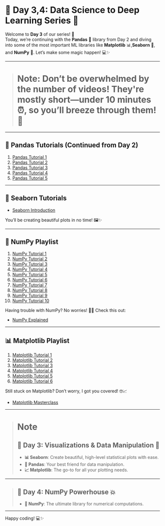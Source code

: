 # 🌟 Day 3,4: Data Science to Deep Learning Series 🌟

Welcome to **Day 3** of our series! 🎉  
Today, we’re continuing with the **Pandas** 🐼 library from Day 2 and diving into some of the most important ML libraries like **Matplotlib** 📊,**Seaborn** 🎨, and **NumPy** 🔢. Let’s make some magic happen! 💻✨

---

> # Note: Don’t be overwhelmed by the number of videos! They're mostly short—under 10 minutes ⏰, so you’ll breeze through them! 🚀


-----

## 🐼 Pandas Tutorials (Continued from Day 2)
1. [Pandas Tutorial 1](https://youtu.be/F6kmIpWWEdU?si=_QkpqVYU4ZKvcotU)  
2. [Pandas Tutorial 2](https://youtu.be/3k0HbcUGErE?si=FxSHF8EiZzWTGYbo)  
3. [Pandas Tutorial 3](https://youtu.be/EaGbS7eWSs0?si=RY6XrlJp4GopmFw_)  
4. [Pandas Tutorial 4](https://youtu.be/Wb2Tp35dZ-I?si=cstGkYDkFliS7zNo)  
5. [Pandas Tutorial 5](https://youtu.be/WGOEFok1szA?si=D_zsI8C09JSDHmir)

---

## 🎨 Seaborn Tutorials
- [Seaborn Introduction](https://youtu.be/FUzM6Fy1oIw?si=3qa0SnQjl8JrFzGr)  

You’ll be creating beautiful plots in no time! 🖼️✨

---

## 🔢 NumPy Playlist
1. [NumPy Tutorial 1](https://youtu.be/zeGTmpkdXYU?si=3T3zp62CsfRYefj4)  
2. [NumPy Tutorial 2](https://youtu.be/xgoq_DxfLT8?si=BVaNtl170QPJ15wP)  
3. [NumPy Tutorial 3](https://youtu.be/VNy4kicPQwY?si=35dwsPbrJuE9Sh1i)  
4. [NumPy Tutorial 4](https://youtu.be/NjDfPbNGvKg?si=JeLasBwimehm56eE)  
5. [NumPy Tutorial 5](https://youtu.be/rGfuj4GeZF8?si=1q8RVGqPyTVnH6Sc)  
6. [NumPy Tutorial 6](https://youtu.be/z-sb3XmRvic?si=Y6WSQeMXM7T1BonY)  
7. [NumPy Tutorial 7](https://youtu.be/Y0O88YZ6-L4?si=VqO8IHCh5vxl0N7x)  
8. [NumPy Tutorial 8](https://youtu.be/k05D3al5Euk?si=MKwLIRz_9h4u6ZcI)  
9. [NumPy Tutorial 9](https://youtu.be/o19Ew9zlJHU?si=GjTM9QhLrJ1gH_BE)  
10. [NumPy Tutorial 10](https://youtu.be/nvQY3wlo4QE?si=Vy6k9eXWqZpA3jM0)

Having trouble with NumPy? No worries! 🧑‍💻 Check this out:  
- [NumPy Explained](https://youtu.be/qAgyemeRhTw?si=WwQAgBB_QYOBYYfQ)

---

## 📊 Matplotlib Playlist
1. [Matplotlib Tutorial 1](https://youtu.be/qqwf4Vuj8oM?si=5uWHpPjbX-nDgSSx)  
2. [Matplotlib Tutorial 2](https://youtu.be/zl5qPnqps8M?si=yG-k8iCRYxrh8DFo)  
3. [Matplotlib Tutorial 3](https://youtu.be/oETDriX9n1w?si=V_aAE85-ZFLW_RFt)  
4. [Matplotlib Tutorial 4](https://youtu.be/iedmZlFxjfA?si=kj8XkmZ3gmr0eAtf)  
5. [Matplotlib Tutorial 5](https://youtu.be/r75BPh1uk38?si=WagA2_ItIf_tDGFQ)  
6. [Matplotlib Tutorial 6](https://youtu.be/GOuUGWGUT14?si=Xd7pPK81lXRK8AiH)

Still stuck on Matplotlib? Don’t worry, I got you covered! 🤓📈  
- [Matplotlib Masterclass](https://youtu.be/sDgwspj8aBk?si=s-6RgGvQ593tSfF0)

---

> # Note
> ## 📅 Day 3: Visualizations & Data Manipulation 🎨
>- **📊 Seaborn**: Create beautiful, high-level statistical plots with ease.
>- **🧮 Pandas**: Your best friend for data manipulation.
>- **📈 Matplotlib**: The go-to for all your plotting needs.

---

> ## 📅 Day 4: NumPy Powerhouse 💥
>- **🔢 NumPy**: The ultimate library for numerical computations.

---

Happy coding! 💻✨
